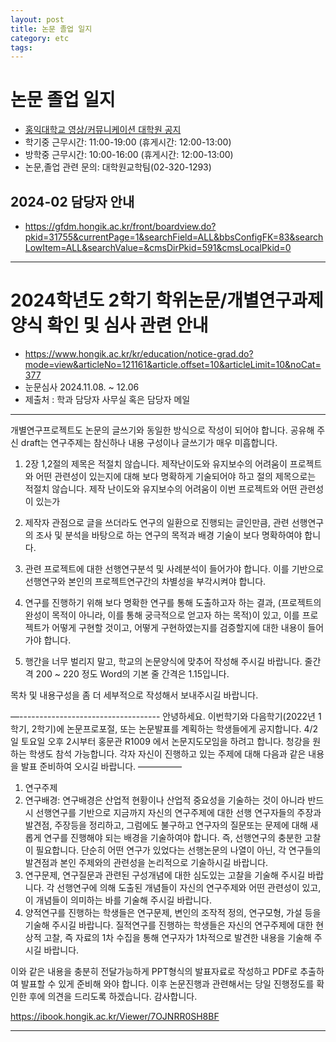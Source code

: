 ```yaml
---
layout: post
title: 논문 졸업 일지
category: etc
tags: 
---
```


# 논문 졸업 일지
* [홍익대학교 영상/커뮤니케이션 대학원 공지](https://gfdm.hongik.ac.kr/front/boardlist.do?cmsDirPkid=591&cmsLocalPkid=0)
* 학기중 근무시간: 11:00-19:00 (휴게시간: 12:00-13:00)
* 방학중 근무시간: 10:00-16:00 (휴게시간: 12:00-13:00)
* 논문,졸업 관련 문의: 대학원교학팀(02-320-1293)

## 2024-02 담당자 안내
* <https://gfdm.hongik.ac.kr/front/boardview.do?pkid=31755&currentPage=1&searchField=ALL&bbsConfigFK=83&searchLowItem=ALL&searchValue=&cmsDirPkid=591&cmsLocalPkid=0>

---

# 2024학년도 2학기 학위논문/개별연구과제 양식 확인 및 심사 관련 안내
* <https://www.hongik.ac.kr/kr/education/notice-grad.do?mode=view&articleNo=121161&article.offset=10&articleLimit=10&noCat=377>
* 눈문심사 2024.11.08. ~ 12.06
* 제출처 : 학과 담당자 사무실 혹은 담당자 메일
  
---

개별연구프로젝트도 논문의 글쓰기와 동일한 방식으로 작성이 되어야 합니다. 
공유해 주신 draft는 연구주제는 참신하나 내용 구성이나 글쓰기가 매우 미흡합니다.

1. 2장 1,2절의 제목은 적절치 않습니다. 제작난이도와 유지보수의 어려움이 프로젝트와 어떤 관련성이 있는지에 대해 보다 명확하게 기술되어야 하고 절의 제목으로는 적절치 않습니다.
제작 난이도와 유지보수의 어려움이 이번 프로젝트와 어떤 관련성이 있는가

1. 제작자 관점으로 글을 쓰더라도 연구의 일환으로 진행되는 글인만큼, 관련 선행연구의 조사 및 분석을 바탕으로 하는 연구의 목적과 배경 기술이 보다 명확하여야 합니다.

2. 관련 프로젝트에 대한 선행연구분석 및 사례분석이 들어가야 합니다. 이를 기반으로 선행연구와 본인의 프로젝트연구간의 차별성을 부각시켜야 합니다.

3. 연구를 진행하기 위해 보다 명확한 연구를 통해 도출하고자 하는 결과, (프로젝트의 완성이 목적이 아니라, 이를 통해 궁극적으로 얻고자 하는 목적)이 있고, 이를 프로젝트가 어떻게 구현할 것이고, 어떻게 구현하였는지를 검증할지에 대한 내용이 들어가야 합니다.

4. 행간을 너무 벌리지 말고, 학교의 논문양식에 맞추어 작성해 주시길 바랍니다.
줄간격 200 ~ 220 정도
Word의 기본 줄 간격은 1.15입니다.

목차 및 내용구성을 좀 더 세부적으로 작성해서 보내주시길 바랍니다.

—-----------------------------------
안녕하세요. 이번학기와 다음학기(2022년 1학기, 2학기)에 논문프로포절, 또는 논문발표를 계획하는 학생들에게 공지합니다. 4/2일 토요일 오후 2시부터 홍문관 R1009 에서 논문지도모임을 하려고 합니다. 청강을 원하는 학생도 참석 가능합니다. 
각자 자신이 진행하고 있는 주제에 대해 다음과 같은 내용을 발표 준비하여 오시길 바랍니다. 
—————
1. 연구주제
2. 연구배경: 연구배경은 산업적 현황이나 산업적 중요성을 기술하는 것이 아니라 반드시 선행연구를 기반으로 지금까지 자신의 연구주제에 대한 선행 연구자들의 주장과 발견점, 주장등을 정리하고, 그럼에도 불구하고 연구자의 질문또는 문제에 대해 새롭게 연구를 진행해야 되는 배경을 기술하여야 합니다. 즉, 선행연구의 충분한 고찰이 필요합니다. 단순히 어떤 연구가 있었다는 선행논문의 나열이 아닌, 각 연구들의 발견점과 본인 주제와의 관련성을 논리적으로 기술하시길 바랍니다. 
3. 연구문제, 연구질문과 관련된 구성개념에 대한 심도있는 고찰을 기술해 주시길 바랍니다. 각 선행연구에 의해 도출된 개념들이 자신의 연구주제와 어떤 관련성이 있고, 이 개념들이 의미하는 바를 기술해 주시길 바랍니다.
4. 양적연구를 진행하는 학생들은 연구문제, 변인의 조작적 정의, 연구모형, 가설 등을 기술해 주시길 바랍니다. 
질적연구를 진행하는 학생들은 자신의 연구주제에 대한 현상적 고찰, 즉 자료의 1차 수집을 통해 연구자가 1차적으로 발견한 내용을 기술해 주시길 바랍니다.

이와 같은 내용을 충분히 전달가능하게 PPT형식의 발표자료로 작성하고 PDF로 추출하여 발표할 수 있게 준비해 와야 합니다. 이후 논문진행과 관련해서는 당일 진행정도를 확인한 후에 의견을 드리도록 하겠습니다. 
감사합니다.

https://ibook.hongik.ac.kr/Viewer/7OJNRR0SH8BF

---